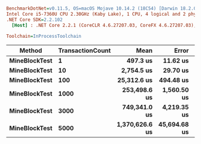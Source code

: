 ``` ini

BenchmarkDotNet=v0.11.5, OS=macOS Mojave 10.14.2 (18C54) [Darwin 18.2.0]
Intel Core i5-7360U CPU 2.30GHz (Kaby Lake), 1 CPU, 4 logical and 2 physical cores
.NET Core SDK=2.2.102
  [Host] : .NET Core 2.2.1 (CoreCLR 4.6.27207.03, CoreFX 4.6.27207.03), 64bit RyuJIT DEBUG

Toolchain=InProcessToolchain  

```
|        Method | TransactionCount |           Mean |        Error |        StdDev |         Median |
|-------------- |----------------- |---------------:|-------------:|--------------:|---------------:|
| **MineBlockTest** |                **1** |       **497.3 us** |     **11.62 us** |      **24.00 us** |       **488.7 us** |
| **MineBlockTest** |               **10** |     **2,754.5 us** |     **29.70 us** |      **26.33 us** |     **2,755.5 us** |
| **MineBlockTest** |              **100** |    **25,312.6 us** |    **494.48 us** |     **485.65 us** |    **25,237.4 us** |
| **MineBlockTest** |             **1000** |   **253,498.6 us** |  **1,560.50 us** |   **1,383.34 us** |   **253,031.2 us** |
| **MineBlockTest** |             **3000** |   **749,341.0 us** |  **4,219.35 us** |   **3,740.35 us** |   **747,905.7 us** |
| **MineBlockTest** |             **5000** | **1,370,626.6 us** | **45,694.68 us** | **128,132.79 us** | **1,320,394.9 us** |
